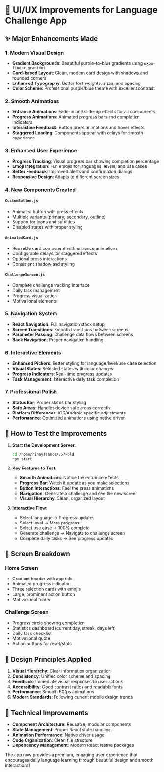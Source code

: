 # 🎨 UI/UX Improvements for Language Challenge App

## ✨ Major Enhancements Made

### 1. **Modern Visual Design**
- **Gradient Backgrounds**: Beautiful purple-to-blue gradients using `expo-linear-gradient`
- **Card-based Layout**: Clean, modern card design with shadows and rounded corners
- **Enhanced Typography**: Better font weights, sizes, and spacing
- **Color Scheme**: Professional purple/blue theme with excellent contrast

### 2. **Smooth Animations**
- **Entrance Animations**: Fade-in and slide-up effects for all components
- **Progress Animations**: Animated progress bars and completion indicators
- **Interactive Feedback**: Button press animations and hover effects
- **Staggered Loading**: Components appear with delays for smooth experience

### 3. **Enhanced User Experience**
- **Progress Tracking**: Visual progress bar showing completion percentage
- **Emoji Integration**: Fun emojis for languages, levels, and use cases
- **Better Feedback**: Improved alerts and confirmation dialogs
- **Responsive Design**: Adapts to different screen sizes

### 4. **New Components Created**

#### `CustomButton.js`
- Animated button with press effects
- Multiple variants (primary, secondary, outline)
- Support for icons and subtitles
- Disabled states with proper styling

#### `AnimatedCard.js`
- Reusable card component with entrance animations
- Configurable delays for staggered effects
- Optional press interactions
- Consistent shadow and styling

#### `ChallengeScreen.js`
- Complete challenge tracking interface
- Daily task management
- Progress visualization
- Motivational elements

### 5. **Navigation System**
- **React Navigation**: Full navigation stack setup
- **Screen Transitions**: Smooth transitions between screens
- **Parameter Passing**: Challenge data flows between screens
- **Back Navigation**: Proper navigation handling

### 6. **Interactive Elements**
- **Enhanced Pickers**: Better styling for language/level/use case selection
- **Visual States**: Selected states with color changes
- **Progress Indicators**: Real-time progress updates
- **Task Management**: Interactive daily task completion

### 7. **Professional Polish**
- **Status Bar**: Proper status bar styling
- **Safe Areas**: Handles device safe areas correctly
- **Platform Differences**: iOS/Android specific adjustments
- **Performance**: Optimized animations using native driver

## 🚀 How to Test the Improvements

1. **Start the Development Server**:
   ```bash
   cd /home/rinnyssance/757-bld
   npm start
   ```

2. **Key Features to Test**:
   - **Smooth Animations**: Notice the entrance effects
   - **Progress Bar**: Watch it update as you make selections
   - **Button Interactions**: Feel the press animations
   - **Navigation**: Generate a challenge and see the new screen
   - **Visual Hierarchy**: Clean, organized layout

3. **Interactive Flow**:
   - Select language → Progress updates
   - Select level → More progress
   - Select use case → 100% complete
   - Generate challenge → Navigate to challenge screen
   - Complete daily tasks → See progress updates

## 📱 Screen Breakdown

### **Home Screen**
- Gradient header with app title
- Animated progress indicator
- Three selection cards with emojis
- Large, prominent action button
- Motivational footer

### **Challenge Screen**
- Progress circle showing completion
- Statistics dashboard (current day, streak, days left)
- Daily task checklist
- Motivational quote
- Action buttons for reset/stats

## 🎯 Design Principles Applied

1. **Visual Hierarchy**: Clear information organization
2. **Consistency**: Unified color scheme and spacing
3. **Feedback**: Immediate visual responses to user actions
4. **Accessibility**: Good contrast ratios and readable fonts
5. **Performance**: Smooth 60fps animations
6. **Modern Standards**: Following current mobile design trends

## 🔧 Technical Improvements

- **Component Architecture**: Reusable, modular components
- **State Management**: Proper React state handling
- **Animation Performance**: Native driver usage
- **Code Organization**: Clean file structure
- **Dependency Management**: Modern React Native packages

The app now provides a premium, engaging user experience that encourages daily language learning through beautiful design and smooth interactions!
